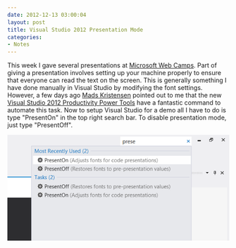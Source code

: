 ```yaml
---
date: 2012-12-13 03:00:04
layout: post
title: Visual Studio 2012 Presentation Mode
categories:
- Notes
---
```


This week I gave several presentations at [Microsoft Web Camps](http://www.devcamps.ms/web). Part of giving a presentation involves setting up your machine properly to ensure that everyone can read the text on the screen. This is generally something I have done manually in Visual Studio by modifying the font settings. However, a few days ago [Mads Kristensen](http://madskristensen.net/) pointed out to me that the new [Visual Studio 2012 Productivity Power Tools](http://go.microsoft.com/fwlink/?LinkId=271503) have a fantastic command to automate this task. Now to setup Visual Studio for a demo all I have to do is type "PresentOn" in the top right search bar. To disable presentation mode, just type "PresentOff".

[![Presentation Mode](/images/2012/12/presentationmode.png)](/images/2012/12/presentationmode.png)
